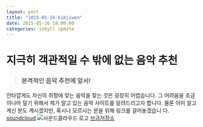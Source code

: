 ```yaml
---
layout: post
title: "2015-05-26-kimjiwon"
date: 2015-05-26 18:00:00
categories: jekyll update
---
```


# 지극히 객관적일 수 밖에 없는 음악 추천

> ### 본격적인 음악 추천에 앞서!
  안타깝게도 자신의 취향에 맞는 음악을 찾는 것은 굉장히 어렵습니다. 그 어려움을
 조금이나마 덜기 위해서 제가 알고 있는 음악 사이트를 알려드리고자 합니다. 물론
 이미 알고 계신 분도 계시겠지만, 혹시나 모르시는 분을 위해 링크를 걸어놓겠습니
 다.
 [soundcloud](https://soundcloud.com)
![사운드클라우드 로고](http://www.cfse.cam.ac.uk/Sounddloud_logo/image_preview)
 [브금저장소][1]

[1]: https://www.bgmstore.net/
